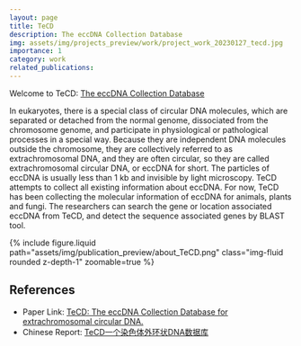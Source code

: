 ```yaml
---
layout: page
title: TeCD
description: The eccDNA Collection Database
img: assets/img/projects_preview/work/project_work_20230127_tecd.jpg
importance: 1
category: work
related_publications:
---
```


Welcome to TeCD: <a href="http://122.224.251.240:2022/" target="_blank">The eccDNA Collection Database</a>

In eukaryotes, there is a special class of circular DNA molecules, which are separated or detached from the normal genome, dissociated from the chromosome genome, and participate in physiological or pathological processes in a special way. Because they are independent DNA molecules outside the chromosome, they are collectively referred to as extrachromosomal DNA, and they are often circular, so they are called extrachromosomal circular DNA, or eccDNA for short. The particles of eccDNA is usually less than 1 kb and invisible by light microscopy. TeCD attempts to collect all existing information about eccDNA. For now, TeCD has been collecting the molecular information of eccDNA for animals, plants and fungi. The researchers can search the gene or location associated eccDNA from TeCD, and detect the sequence associated genes by BLAST tool.

<div class="row mt-3">
    <div class="col-sm mt-3 mt-md-0">
        {% include figure.liquid path="assets/img/publication_preview/about_TeCD.png" class="img-fluid rounded z-depth-1" zoomable=true %}
    </div>
</div>

## References
- Paper Link: [TeCD: The eccDNA Collection Database for extrachromosomal circular DNA.](https://doi.org/10.1186/s12864-023-09135-5)
- Chinese Report: [TeCD一个染色体外环状DNA数据库](https://mp.weixin.qq.com/s/ehqY2_ghbmh9tiEpBQ5Abg)
